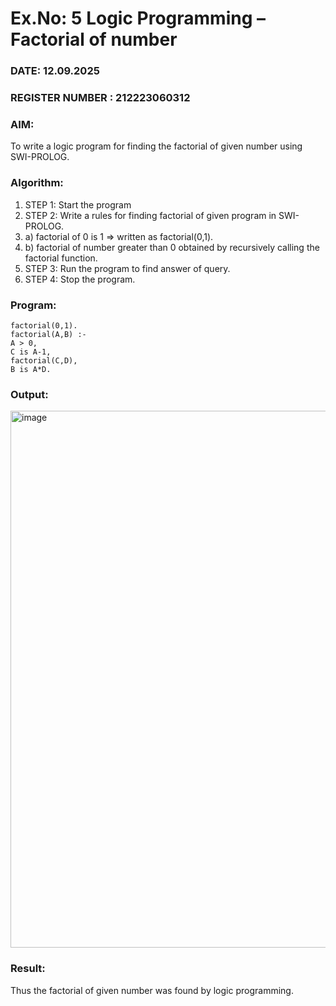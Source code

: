 # Ex.No: 5   Logic Programming – Factorial of number   
### DATE: 12.09.2025                                                                          
### REGISTER NUMBER : 212223060312
### AIM: 
To  write  a logic program for finding the factorial of given number using SWI-PROLOG. 
### Algorithm:
1. STEP 1: Start the program
2. STEP 2:  Write a rules for finding factorial of given program in SWI-PROLOG.
3.   a)	factorial of 0 is 1 => written as factorial(0,1).
4.   b)	factorial of number greater than 0 obtained by recursively calling the factorial    function.
5. STEP 3: Run the program  to find answer of  query.
6. STEP 4: Stop the program.

### Program:
```
factorial(0,1).
factorial(A,B) :-
A > 0,
C is A-1,
factorial(C,D),  
B is A*D.
```


### Output:
<img width="1915" height="859" alt="image" src="https://github.com/user-attachments/assets/8202c474-6698-4aa1-b7e5-52edebc30572" />




### Result:
Thus the factorial of given number was found by logic programming. 

